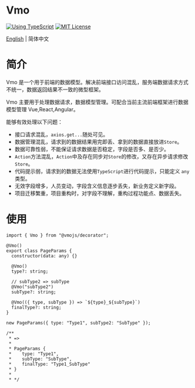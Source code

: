 # Vmo

[![Using TypeScript](https://img.shields.io/badge/%3C/%3E-TypeScript-0072C4.svg)](https://www.typescriptlang.org/)
[![MIT License](https://img.shields.io/npm/l/generator-bxd-oss.svg)](#License)

[English](./README.md) | 简体中文

# 简介

Vmo 是一个用于前端的数据模型。解决前端接口访问混乱，服务端数据请求方式不统一，数据返回结果不一致的微型框架。

Vmo 主要用于处理数据请求，数据模型管理。可配合当前主流前端框架进行数据模型管理 Vue,React,Angular。

能够有效处理以下问题：

- 接口请求混乱，`axios.get...`随处可见。
- 数据管理混乱，请求到的数据结果用完即丢、拿到的数据直接放进`Store`。
- 数据可靠性弱，不能保证请求数据是否稳定，字段是否多、是否少。
- `Action`方法混乱，`Action`中及存在同步对`Store`的修改，又存在异步请求修改`Store`。
- 代码提示弱，请求到的数据无法使用`TypeScript`进行代码提示，只能定义 `any` 类型。
- 无效字段增多，人员变动，字段含义信息逐步丢失，新业务定义新字段。
- 项目迁移繁重，项目重构时，对字段不理解，重构过程功能点、数据丢失。

# 使用

```tsx
import { Vmo } from "@vmojs/decorator";

@Vmo()
export class PageParams {
  constructor(data: any) {}

  @Vmo()
  type?: string;

  // subType2 => subType
  @Vmo("subType2")
  subType?: string;

  @Vmo(({ type, subType }) => `${type}_${subType}`)
  finalType?: string;
}

new PageParams({ type: "Type1", subType2: "SubType" });

/**
 * =>
 *
 * PageParams {
 *    type: "Type1",
 *    subType: "SubType",
 *    finalType: "Type1_SubType"
 * }
 *
 * */
```
